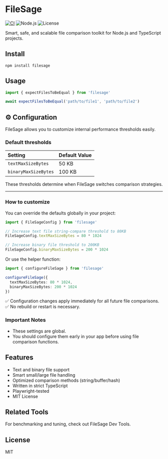 # FileSage

[![CI](https://github.com/evagoras/filesage/actions/workflows/ci.yml/badge.svg)](https://github.com/evagoras/filesage/actions/workflows/ci.yml)
![Node.js](https://img.shields.io/badge/node-%3E%3D18.0.0-green)
![License](https://img.shields.io/badge/license-MIT-blue)

Smart, safe, and scalable file comparison toolkit for Node.js and TypeScript projects.

## Install

`npm install filesage`

## Usage

```typescript
import { expectFilesToBeEqual } from 'filesage'

await expectFilesToBeEqual('path/to/file1', 'path/to/file2')
```

## ⚙️ Configuration

FileSage allows you to customize internal performance thresholds easily.

### Default thresholds

| Setting | Default Value |
|:--------|:--------------|
| `textMaxSizeBytes` | 50 KB |
| `binaryMaxSizeBytes` | 100 KB |

These thresholds determine when FileSage switches comparison strategies.

---

### How to customize

You can override the defaults globally in your project:

```typescript
import { FileSageConfig } from 'filesage'

// Increase text file string-compare threshold to 80KB
FileSageConfig.textMaxSizeBytes = 80 * 1024

// Increase binary file threshold to 200KB
FileSageConfig.binaryMaxSizeBytes = 200 * 1024
```
Or use the helper function:
```typescript
import { configureFileSage } from 'filesage'

configureFileSage({
  textMaxSizeBytes: 80 * 1024,
  binaryMaxSizeBytes: 200 * 1024
})
```
✅ Configuration changes apply immediately for all future file comparisons.<br>
✅ No rebuild or restart is necessary.

### Important Notes
- These settings are global.
- You should configure them early in your app before using file comparison functions.

## Features

- Text and binary file support
- Smart small/large file handling
- Optimized comparison methods (string/buffer/hash)
- Written in strict TypeScript
- Playwright-tested
- MIT License

## Related Tools

For benchmarking and tuning, check out FileSage Dev Tools.

## License

MIT
